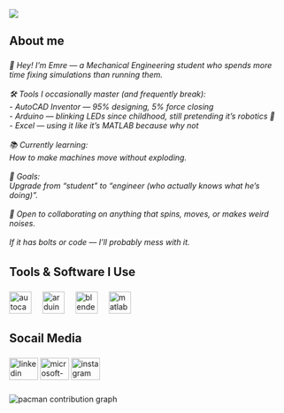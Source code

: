 <div>
  <img style="100%" src="https://capsule-render.vercel.app/api?type=wave&height=73&section=header&reversal=false&text=WELCOME&fontSize=70&fontColor=FFFFFF&fontAlign=50&fontAlignY=50&stroke=-&animation=fadeIn&descSize=20&descAlign=50&descAlignY=50&textBg=false&color=%09#000000"  />
</div>

###

<h2 align="left">About me</h2>

###

<h6 align="left">👋 Hey! I’m Emre — a Mechanical Engineering student who spends more time fixing simulations than running them.<br><br>🛠️ Tools I occasionally master (and frequently break):<br>- AutoCAD Inventor — 95% designing, 5% force closing<br>- Arduino — blinking LEDs since childhood, still pretending it’s robotics 🤖<br>- Excel — using it like it’s MATLAB because why not<br><br>📚 Currently learning:<br>How to make machines move without exploding.<br><br>🚀 Goals:<br>Upgrade from “student” to “engineer (who actually knows what he’s doing)”.<br><br>🤝 Open to collaborating on anything that spins, moves, or makes weird noises.<br><br>If it has bolts or code — I’ll probably mess with it.</h6>

###

<h2 align="left">Tools & Software I Use</h2>

###

<div align="left">
  <img src="https://skillicons.dev/icons?i=autocad" height="40" alt="autocad logo"  />
  <img width="12" />
  <img src="https://cdn.simpleicons.org/arduino/00979D" height="40" alt="arduino logo"  />
  <img width="12" />
  <img src="https://cdn.simpleicons.org/blender/F5792A" height="40" alt="blender logo"  />
  <img width="12" />
  <img src="https://cdn.jsdelivr.net/gh/devicons/devicon/icons/matlab/matlab-original.svg" height="40" alt="matlab logo"  />
</div>

###

<h2 align="left">Socail Media</h2>

###

<div align="left">
  <img src="https://raw.githubusercontent.com/maurodesouza/profile-readme-generator/master/src/assets/icons/social/linkedin/default.svg" width="52" height="40" alt="linkedin logo"  />
  <img src="https://raw.githubusercontent.com/maurodesouza/profile-readme-generator/master/src/assets/icons/social/microsoft-outlook/default.svg" width="52" height="40" alt="microsoft-outlook logo"  />
  <img src="https://raw.githubusercontent.com/maurodesouza/profile-readme-generator/master/src/assets/icons/social/instagram/default.svg" width="52" height="40" alt="instagram logo"  />
</div>

###

<picture>
  <source media="(prefers-color-scheme: dark)" srcset="https://raw.githubusercontent.com/EmreIsikbas/EmreIsikbas/output/pacman-contribution-graph-dark.svg">
  <source media="(prefers-color-scheme: light)" srcset="https://raw.githubusercontent.com/EmreIsikbas/EmreIsikbas/output/pacman-contribution-graph.svg">
  <img alt="pacman contribution graph" src="https://raw.githubusercontent.com/EmreIsikbas/EmreIsikbas/output/pacman-contribution-graph.svg">
</picture>

###
